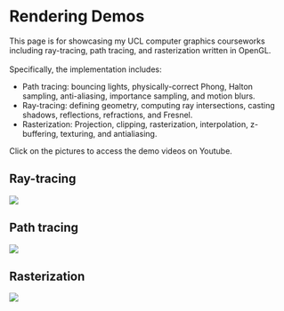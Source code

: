 # Rendering Demos
This page is for showcasing my UCL computer graphics courseworks including ray-tracing, path tracing, and rasterization written in OpenGL. </br></br>
Specifically, the implementation includes:
* Path tracing: bouncing lights, physically-correct Phong, Halton sampling, anti-aliasing, importance sampling, and motion blurs.
*	Ray-tracing: defining geometry, computing ray intersections, casting shadows, reflections, refractions, and Fresnel.
*	Rasterization: Projection, clipping, rasterization, interpolation, z-buffering, texturing, and antialiasing.

Click on the pictures to access the demo videos on Youtube.

## Ray-tracing
[![](https://github.com/XDDz123/rendering-demos/assets/20507222/dbd46ed6-916f-43b6-ba0e-0ddbb8bfb721)](https://www.youtube.com/watch?v=Y4UVl8pibXA)

## Path tracing
[![](https://github.com/XDDz123/rendering-demos/assets/20507222/94413210-68cc-4534-9aa0-8ba430369f7d)](https://www.youtube.com/watch?v=gax92NcKwyQ)

## Rasterization
[![](https://github.com/XDDz123/rendering-demos/assets/20507222/b0c4a77a-d322-4039-a6c5-763caa2c466a)](https://www.youtube.com/watch?v=G7NTUFt3BeQ)
